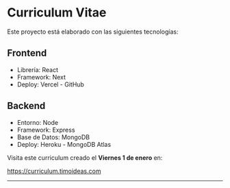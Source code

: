 # Curriculum Vitae

Este proyecto está elaborado con las siguientes tecnologías:

## Frontend

- Librería: React
- Framework: Next
- Deploy: Vercel - GitHub

## Backend

- Entorno: Node
- Framework: Express
- Base de Datos: MongoDB
- Deploy: Heroku - MongoDB Atlas

Visita este curriculum creado el **Viernes 1 de enero** en:

https://curriculum.timoideas.com

---
